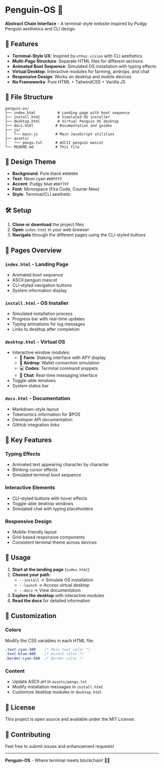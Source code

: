 # Penguin-OS 🐧

**Abstract Chain Interface** - A terminal-style website inspired by Pudgy Penguin aesthetics and CLI design.

## 🚀 Features

- **Terminal-Style UX**: Inspired by `ethos.vision` with CLI aesthetics
- **Multi-Page Structure**: Separate HTML files for different sections
- **Animated Boot Sequence**: Simulated OS installation with typing effects
- **Virtual Desktop**: Interactive modules for farming, airdrops, and chat
- **Responsive Design**: Works on desktop and mobile devices
- **No Frameworks**: Pure HTML + TailwindCSS + Vanilla JS

## 📁 File Structure

```
penguin-os/
├── index.html          # Landing page with boot sequence
├── install.html        # Simulated OS installer
├── desktop.html        # Virtual Penguin OS desktop
├── docs.html          # Documentation and guides
├── js/
│   └── main.js        # Main JavaScript utilities
├── assets/
│   └── pengu.txt      # ASCII penguin mascot
└── README.md          # This file
```

## 🎨 Design Theme

- **Background**: Pure black `#000000`
- **Text**: Neon cyan `#00FFFF`
- **Accent**: Pudgy blue `#0077FF`
- **Font**: Monospace (Fira Code, Courier New)
- **Style**: Terminal/CLI aesthetic

## 🛠️ Setup

1. **Clone or download** the project files
2. **Open** `index.html` in your web browser
3. **Navigate** through the different pages using the CLI-styled buttons

## 📱 Pages Overview

### `index.html` - Landing Page
- Animated boot sequence
- ASCII penguin mascot
- CLI-styled navigation buttons
- System information display

### `install.html` - OS Installer
- Simulated installation process
- Progress bar with real-time updates
- Typing animations for log messages
- Links to desktop after completion

### `desktop.html` - Virtual OS
- Interactive window modules:
  - 🐧 **Farm**: Staking interface with APY display
  - 🎁 **Airdrop**: Wallet connection simulation
  - 💻 **Codes**: Terminal command snippets
  - 💬 **Chat**: Real-time messaging interface
- Toggle-able windows
- System status bar

### `docs.html` - Documentation
- Markdown-style layout
- Tokenomics information for $POS
- Developer API documentation
- GitHub integration links

## 🎯 Key Features

### Typing Effects
- Animated text appearing character by character
- Blinking cursor effects
- Simulated terminal boot sequence

### Interactive Elements
- CLI-styled buttons with hover effects
- Toggle-able desktop windows
- Simulated chat with typing placeholders

### Responsive Design
- Mobile-friendly layout
- Grid-based responsive components
- Consistent terminal theme across devices

## 🚀 Usage

1. **Start at the landing page** (`index.html`)
2. **Choose your path**:
   - `--install` → Simulate OS installation
   - `--launch` → Access virtual desktop
   - `--docs` → View documentation
3. **Explore the desktop** with interactive modules
4. **Read the docs** for detailed information

## 🎨 Customization

### Colors
Modify the CSS variables in each HTML file:
```css
.text-cyan-300    /* Main text color */
.text-blue-400    /* Accent color */
.border-cyan-500  /* Border color */
```

### Content
- Update ASCII art in `assets/pengu.txt`
- Modify installation messages in `install.html`
- Customize desktop modules in `desktop.html`

## 📄 License

This project is open source and available under the MIT License.

## 🤝 Contributing

Feel free to submit issues and enhancement requests!

---

**Penguin-OS** - Where terminal meets blockchain! 🐧✨